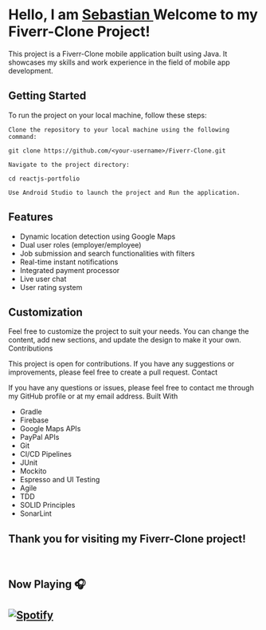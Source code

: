 # Hello, I am <a href="https://nolimitcoder.github.io/portfolio/" target="_blank">Sebastian </a>Welcome to my Fiverr-Clone Project!


This project is a Fiverr-Clone mobile application built using Java. It showcases my skills and work experience in the field of mobile app development.

## Getting Started

To run the project on your local machine, follow these steps:

    Clone the repository to your local machine using the following command:

`git clone https://github.com/<your-username>/Fiverr-Clone.git`

    Navigate to the project directory:

`cd reactjs-portfolio`

    Use Android Studio to launch the project and Run the application.

## Features
 - Dynamic location detection using Google Maps
 - Dual user roles (employer/employee)
 - Job submission and search functionalities with filters
 - Real-time instant notifications
 - Integrated payment processor
 - Live user chat
 - User rating system

## Customization

Feel free to customize the project to suit your needs. You can change the content, add new sections, and update the design to make it your own.
Contributions

This project is open for contributions. If you have any suggestions or improvements, please feel free to create a pull request.
Contact

If you have any questions or issues, please feel free to contact me through my GitHub profile or at my email address.
Built With

- Gradle
- Firebase
- Google Maps APIs
- PayPal APIs
- Git
- CI/CD Pipelines
- JUnit
- Mockito
- Espresso and UI Testing
- Agile
- TDD
- SOLID Principles
- SonarLint


## Thank you for visiting my Fiverr-Clone project!
<br/>


## Now Playing 🎧

[![Spotify](https://github-readme-remake.vercel.app/api/spotify)](https://open.spotify.com/user/31igo7mxw4wbobzkz46zaldod2vm)
<br/>
---
